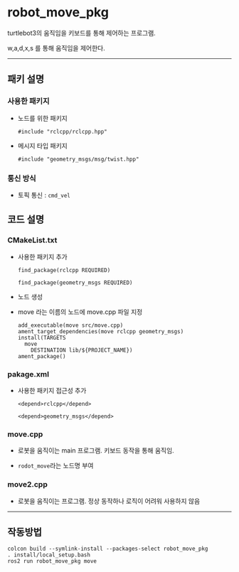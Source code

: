 # robot_move_pkg

turtlebot3의 움직임을 키보드를 통해 제어하는 프로그램.

w,a,d,x,s 를 통해 움직임을 제어한다.

---

## 패키 설명

### 사용한 패키지
- 노드를 위한 패키지

  ``#include "rclcpp/rclcpp.hpp" ``

- 메시지 타입 패키지

  ``#include "geometry_msgs/msg/twist.hpp"``

### 통신 방식
-  토픽 통신 : ``cmd_vel``

## 코드 설명
### CMakeList.txt
- 사용한 패키지 추가

  ``find_package(rclcpp REQUIRED)``
  
  ``find_package(geometry_msgs REQUIRED)``
- 노드 생성

- move 라는 이름의 노드에 move.cpp 파일 지정
  ```
  add_executable(move src/move.cpp)
  ament_target_dependencies(move rclcpp geometry_msgs)
  install(TARGETS 
    move 
      DESTINATION lib/${PROJECT_NAME})
  ament_package()
  ```
### pakage.xml
- 사용한 패키지 접근성 추가

    ``<depend>rclcpp</depend>``
  
    ``<depend>geometry_msgs</depend>``
### move.cpp
- 로봇을 움직이는 main 프로그램. 키보드 동작을 통해 움직임.

- ``rodot_move``라는 노드명 부여

### move2.cpp
- 로봇을 움직이는 프로그램. 정상 동작하나 로직이 어려워 사용하지 않음

---

## 작동방법

```
colcon build --symlink-install --packages-select robot_move_pkg
. install/local_setup.bash
ros2 run robot_move_pkg move
```
